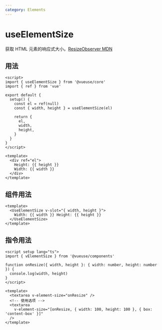 ```yaml
---
category: Elements
---
```


# useElementSize

获取 HTML 元素的响应式大小。[ResizeObserver MDN](https://developer.mozilla.org/en-US/docs/Web/API/ResizeObserver)

## 用法

```vue
<script>
import { useElementSize } from '@vueuse/core'
import { ref } from 'vue'

export default {
  setup() {
    const el = ref(null)
    const { width, height } = useElementSize(el)

    return {
      el,
      width,
      height,
    }
  }
}
</script>

<template>
  <div ref="el">
    Height: {{ height }}
    Width: {{ width }}
  </div>
</template>
```

## 组件用法

```vue
<template>
  <UseElementSize v-slot="{ width, height }">
    Width: {{ width }} Height: {{ height }}
  </UseElementSize>
</template>
```

## 指令用法

```vue
<script setup lang="ts">
import { vElementSize } from '@vueuse/components'

function onResize({ width, height }: { width: number, height: number }) {
  console.log(width, height)
}
</script>

<template>
  <textarea v-element-size="onResize" />
  <!-- 使用选项 -->
  <textarea
    v-element-size="[onResize, { width: 100, height: 100 }, { box: 'content-box' }]"
  />
</template>
```
